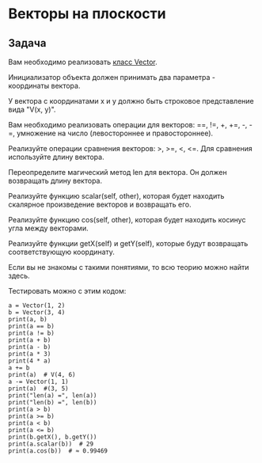 # Векторы на плоскости

## Задача

Вам необходимо реализовать [класс Vector](https://stepik.org/lesson/519770/step/6).

Инициализатор объекта должен принимать два параметра - координаты вектора.

У вектора с координатами x и y должно быть строковое представление вида "V(x, y)".

Вам необходимо реализовать операции для векторов: ==, !=, +, +=, -, -=, умножение на число (левостороннее и правостороннее).

Реализуйте операции сравнения векторов: >, >=, <, <=. Для сравнения используйте длину вектора.

Переопределите магический метод len для вектора. Он должен возвращать длину вектора.

Реализуйте функцию scalar(self, other), которая будет находить скалярное произведение векторов и возвращать его.

Реализуйте функцию cos(self, other), которая будет находить косинус угла между векторами.

Реализуйте функции getX(self) и getY(self), которые будут возвращать соответствующую координату.

Если вы не знакомы с такими понятиями, то всю теорию можно найти здесь.

Тестировать можно с этим кодом:

    a = Vector(1, 2)  
    b = Vector(3, 4)  
    print(a, b)  
    print(a == b)  
    print(a != b)  
    print(a + b)  
    print(a - b)  
    print(a * 3)  
    print(4 * a)  
    a += b  
    print(a)  # V(4, 6)  
    a -= Vector(1, 1)  
    print(a)  #(3, 5)  
    print("len(a) =", len(a))  
    print("len(b) =", len(b))  
    print(a > b)  
    print(a >= b)  
    print(a < b)  
    print(a <= b)  
    print(b.getX(), b.getY())  
    print(a.scalar(b))  # 29  
    print(a.cos(b))  # ≈ 0.99469

